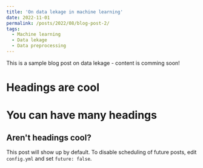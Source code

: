 ```yaml
---
title: 'On data lekage in machine learning'
date: 2022-11-01
permalink: /posts/2022/08/blog-post-2/
tags:
  - Machine learning 
  - Data lekage
  - Data preprocessing
---
```


This is a sample blog post on data lekage - content is comming soon!

Headings are cool
======

You can have many headings
======

Aren't headings cool?
------

This post will show up by default. To disable scheduling of future posts, edit `config.yml` and set `future: false`.
